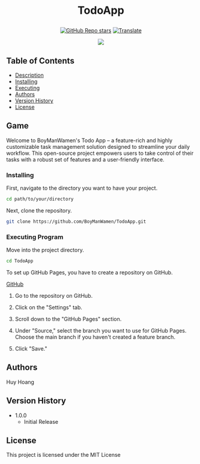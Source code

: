 <h1 align="center"> 
   <p>TodoApp</p>
</h1>

<div align="center">

<a href="https://github.com/BoyManWamen/TodoApp/stargazers">![GitHub Repo stars](https://img.shields.io/github/stars/BoyManWamen/TodoApp?style=social)</a>
<a href="https://github-com.translate.goog/BoyManWamen/TodoApp/blob/main/README.md?_x_tr_sl=auto&_x_tr_tl=en&_x_tr_hl=en&_x_tr_pto=wapp">![Translate](https://img.shields.io/badge/Translate-blue)</a>
</div>

<div align="center">
<img src="https://cdn-icons-png.flaticon.com/512/5289/5289675.png"/>
</div>

## Table of Contents

* [Description](#game)
* [Installing](#installing)
* [Executing](#executing-program)
* [Authors](#authors)
* [Version History](#version-history)
* [License](#license)

## Game

Welcome to BoyManWamen's Todo App – a feature-rich and highly customizable task management solution designed to streamline your daily workflow. This open-source project empowers users to take control of their tasks with a robust set of features and a user-friendly interface.

### Installing

First, navigate to the directory you want to have your project.
```sh
cd path/to/your/directory
```

Next, clone the repository.
```sh
git clone https://github.com/BoyManWamen/TodoApp.git
```

### Executing Program

Move into the project directory.
```sh
cd TodoApp
```

To set up GitHub Pages, you have to create a repository on GitHub.

[GitHub](https://docs.github.com/pages)

1. Go to the repository on GitHub.

2. Click on the "Settings" tab.

3. Scroll down to the "GitHub Pages" section.

4. Under "Source," select the branch you want to use for GitHub Pages. Choose the main branch if you haven't created a feature branch.

5. Click "Save."

## Authors

Huy Hoang

## Version History

* 1.0.0
    * Initial Release

## License

This project is licensed under the MIT License
